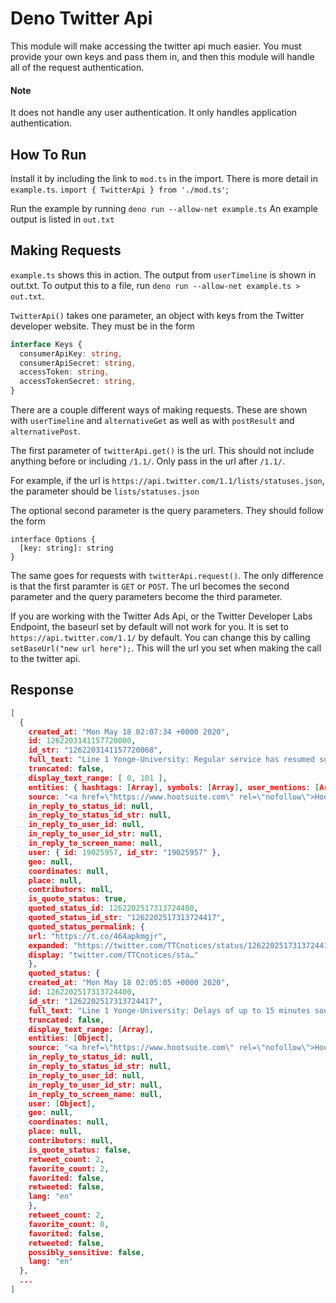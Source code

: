 # Deno Twitter Api

This module will make accessing the twitter api much easier. You must provide your
own keys and pass them in, and then this module will handle all of the request 
authentication. 

#### Note
It does not handle any user authentication. It only handles application authentication.

## How To Run
Install it by including the link to `mod.ts` in the import. There is more detail in `example.ts`.
`import { TwitterApi } from './mod.ts'`;

Run the example by running `deno run --allow-net example.ts`
An example output is listed in `out.txt`

## Making Requests
`example.ts` shows this in action. The output from `userTimeline` is shown in out.txt.
To output this to a file, run `deno run --allow-net example.ts > out.txt`.

`TwitterApi()` takes one parameter, an object with keys from the Twitter developer
website. They must be in the form
```typescript
interface Keys {
  consumerApiKey: string,
  consumerApiSecret: string,
  accessToken: string,
  accessTokenSecret: string,
}
```

There are a couple different ways of making requests. These are shown with `userTimeline`
and `alternativeGet` as well as with `postResult` and `alternativePost`.

The first parameter of `twitterApi.get()` is the url. This should not include anything 
before or including `/1.1/`. Only pass in the url after `/1.1/`. 

For example, if the url is `https://api.twitter.com/1.1/lists/statuses.json`, the parameter 
should be `lists/statuses.json`

The optional second parameter is the query parameters. They should follow the form
```
interface Options {
  [key: string]: string
}
```

The same goes for requests with `twitterApi.request()`. The only difference is that the
first paramter is `GET` or `POST`. The url becomes the second parameter and the
query parameters become the third parameter.

If you are working with the Twitter Ads Api, or the Twitter Developer Labs Endpoint, 
the baseurl set by default will not work for you. It is set to `https://api.twitter.com/1.1/`
by default. You can change this by calling `setBaseUrl("new url here");`. This will 
the url you set when making the call to the twitter api.

## Response
```json
[
  {
    created_at: "Mon May 18 02:07:34 +0000 2020",
    id: 1262203141157720000,
    id_str: "1262203141157720068",
    full_text: "Line 1 Yonge-University: Regular service has resumed southbound at St Andrew.\nhttps://t.co/464apkmgj...",
    truncated: false,
    display_text_range: [ 0, 101 ],
    entities: { hashtags: [Array], symbols: [Array], user_mentions: [Array], urls: [Array] },
    source: "<a href=\"https://www.hootsuite.com\" rel=\"nofollow\">Hootsuite Inc.</a>",
    in_reply_to_status_id: null,
    in_reply_to_status_id_str: null,
    in_reply_to_user_id: null,
    in_reply_to_user_id_str: null,
    in_reply_to_screen_name: null,
    user: { id: 19025957, id_str: "19025957" },
    geo: null,
    coordinates: null,
    place: null,
    contributors: null,
    is_quote_status: true,
    quoted_status_id: 1262202517313724400,
    quoted_status_id_str: "1262202517313724417",
    quoted_status_permalink: {
    url: "https://t.co/464apkmgjr",
    expanded: "https://twitter.com/TTCnotices/status/1262202517313724417",
    display: "twitter.com/TTCnotices/sta…"
    },
    quoted_status: {
    created_at: "Mon May 18 02:05:05 +0000 2020",
    id: 1262202517313724400,
    id_str: "1262202517313724417",
    full_text: "Line 1 Yonge-University: Delays of up to 15 minutes southbound near St Andrew while we respond to an...",
    truncated: false,
    display_text_range: [Array],
    entities: [Object],
    source: "<a href=\"https://www.hootsuite.com\" rel=\"nofollow\">Hootsuite Inc.</a>",
    in_reply_to_status_id: null,
    in_reply_to_status_id_str: null,
    in_reply_to_user_id: null,
    in_reply_to_user_id_str: null,
    in_reply_to_screen_name: null,
    user: [Object],
    geo: null,
    coordinates: null,
    place: null,
    contributors: null,
    is_quote_status: false,
    retweet_count: 2,
    favorite_count: 2,
    favorited: false,
    retweeted: false,
    lang: "en"
    },
    retweet_count: 2,
    favorite_count: 0,
    favorited: false,
    retweeted: false,
    possibly_sensitive: false,
    lang: "en"
  },
  ...
]
```
